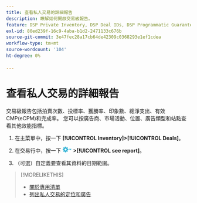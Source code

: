```yaml
---
title: 查看私人交易的詳細報告
description: 瞭解如何開啟交易級報告。
feature: DSP Private Inventory, DSP Deal IDs, DSP Programmatic Guaranteed Deals
exl-id: 80ed239f-16c9-4aba-b1d2-2471133c676b
source-git-commit: 3e47fec28a17cb64de42309c0368293e1ef1cdea
workflow-type: tm+mt
source-wordcount: '104'
ht-degree: 0%

---
```


# 查看私人交易的詳細報告

交易級報告包括拍賣次數、投標率、獲勝率、印象數、總淨支出、有效CMP(eCPM)和完成率。 您可以按廣告商、市場活動、位置、廣告類型和站點查看其他效能指標。

1. 在主菜單中，按一下 **[!UICONTROL Inventory]>[!UICONTROL Deals]**。

1. 在交易行中，按一下 ![「選項」菜單](/help/dsp/assets/options-menu.png) **>[!UICONTROL see report]**。

1. （可選）自定義要查看其資料的日期範圍。

>[!MORELIKETHIS]
>
>* [關於專用清單](private-inventory-about.md)
>* [列出私人交易的定位和廣告](private-deal-view-placements.md)

